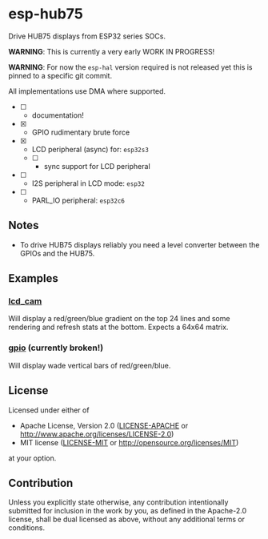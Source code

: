 # esp-hub75

Drive HUB75 displays from ESP32 series SOCs.

**WARNING**: This is currently a very early WORK IN PROGRESS!

**WARNING**: For now the `esp-hal` version required is not released yet this is pinned to a specific git commit.

All implementations use DMA where supported.

- [ ] - documentation!
- [x] - GPIO rudimentary brute force
- [x] - LCD peripheral  (async) for: `esp32s3`
  - [ ] - sync support for LCD peripheral
- [ ] - I2S peripheral in LCD mode: `esp32`
- [ ] - PARL_IO peripheral: `esp32c6`

## Notes

- To drive HUB75 displays reliably you need a level converter between the GPIOs and the HUB75.

## Examples

### [lcd_cam](examples/lcd_cam.rs)

Will display  a red/green/blue gradient on the top 24 lines and some rendering and refresh stats at the bottom.
Expects a 64x64 matrix.

### [gpio](examples/gpio.rs) (currently broken!)

Will display wade vertical bars of red/green/blue.

## License

Licensed under either of

- Apache License, Version 2.0 ([LICENSE-APACHE](LICENSE-APACHE) or http://www.apache.org/licenses/LICENSE-2.0)
- MIT license ([LICENSE-MIT](LICENSE-MIT) or http://opensource.org/licenses/MIT)

at your option.

## Contribution

Unless you explicitly state otherwise, any contribution intentionally submitted
for inclusion in the work by you, as defined in the Apache-2.0 license, shall be
dual licensed as above, without any additional terms or conditions.